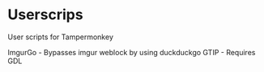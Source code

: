 # Userscrips
User scripts for Tampermonkey


ImgurGo - Bypasses imgur weblock by using duckduckgo
GTIP - Requires GDL
